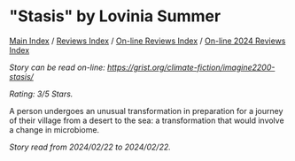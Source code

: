 # "Stasis" by Lovinia Summer

[Main Index](../../../README.md) / [Reviews Index](../../README.md) / [On-line Reviews Index](../README.md) / [On-line 2024 Reviews Index](README.md)

*Story can be read on-line: <https://grist.org/climate-fiction/imagine2200-stasis/>*

*Rating: 3/5 Stars.*

A person undergoes an unusual transformation in preparation for a journey of their village from a desert to the sea: a transformation that would involve a change in microbiome.

*Story read from 2024/02/22 to 2024/02/22.*
